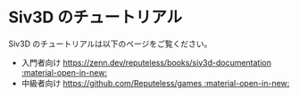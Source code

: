 # Siv3D のチュートリアル

Siv3D のチュートリアルは以下のページをご覧ください。

- 入門者向け [https://zenn.dev/reputeless/books/siv3d-documentation :material-open-in-new:](https://zenn.dev/reputeless/books/siv3d-documentation)
- 中級者向け [https://github.com/Reputeless/games :material-open-in-new:](https://github.com/Reputeless/games)
